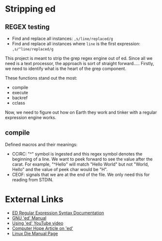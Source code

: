 # Stripping ed

## REGEX testing

- Find and replace all instances: `,s/line/replaced/g`
- Find and replace all instances where `line` is the first expression: `,s/^line/replaced/g`

This project is meant to strip the grep regex engine out of ed.
Since all we need is a text processor, the approach is sort of straight forward.....
Firstly, we need to identify what is the heart of the grep component.

These functions stand out the most:

- compile
- execute
- backref
- cclass


Now, we need to figure out how on Earth they work and tinker with a regular expression engine works.

## compile

Defined macros and their meanings:

- CCIRC: "^" symbol is ingested and this regex symbol denotes the beginning of a line. We want to peek forward to see the value after the carat. For example, "^Hello" will match "Hello World" but not "World, Hello" and the value of peek char would be "H".
- CEOF: signals that we are at the end of the file. We only need this for reading from STDIN.




# External Links

- [ED Regular Expression Syntax Documentation](https://www.gnu.org/software/gnulib/manual/html_node/ed-regular-expression-syntax.html)
- [GNU 'ed' Manual](https://www.gnu.org/software/ed/manual/ed_manual.html)
- [Using 'ed' YouTube video](https://www.youtube.com/watch?v=UQOHNT36ioQ)
- [Computer Hope Article on 'ed'](https://www.computerhope.com/unix/ued.htm)
- [Linux Die Manual Page](https://linux.die.net/man/1/ed)

